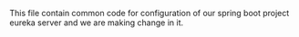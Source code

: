 This file contain common code for configuration of our spring boot project eureka server and we are making change in it.